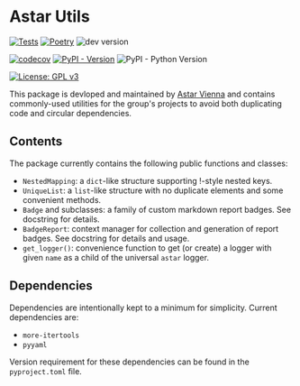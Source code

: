 # Astar Utils

[![Tests](https://github.com/AstarVienna/astar-utils/actions/workflows/tests.yml/badge.svg)](https://github.com/AstarVienna/astar-utils/actions/workflows/tests.yml)
[![Poetry](https://img.shields.io/endpoint?url=https://python-poetry.org/badge/v0.json)](https://python-poetry.org/)
![dev version](https://img.shields.io/badge/dynamic/toml?url=https%3A%2F%2Fraw.githubusercontent.com%2FAstarVienna%2Fastar-utils%2Fmain%2Fpyproject.toml&query=%24.tool.poetry.version&label=dev%20version&color=teal)

[![codecov](https://codecov.io/gh/AstarVienna/astar-utils/graph/badge.svg)](https://codecov.io/gh/AstarVienna/astar-utils)
[![PyPI - Version](https://img.shields.io/pypi/v/astar-utils)](https://pypi.org/project/astar-utils/)
![PyPI - Python Version](https://img.shields.io/pypi/pyversions/astar-utils)

[![License: GPL v3](https://img.shields.io/badge/License-GPLv3-blue.svg)](https://www.gnu.org/licenses/gpl-3.0)

This package is devloped and maintained by [Astar Vienna](https://github.com/AstarVienna) and contains commonly-used utilities for the group's projects to avoid both duplicating code and circular dependencies.

## Contents

The package currently contains the following public functions and classes:

- `NestedMapping`: a `dict`-like structure supporting !-style nested keys.
- `UniqueList`: a `list`-like structure with no duplicate elements and some convenient methods.
- `Badge` and subclasses: a family of custom markdown report badges. See docstring for details.
- `BadgeReport`: context manager for collection and generation of report badges. See docstring for details and usage.
- `get_logger()`: convenience function to get (or create) a logger with given `name` as a child of the universal `astar` logger.

## Dependencies

Dependencies are intentionally kept to a minimum for simplicity. Current dependencies are:

- `more-itertools`
- `pyyaml`

Version requirement for these dependencies can be found in the `pyproject.toml` file.
